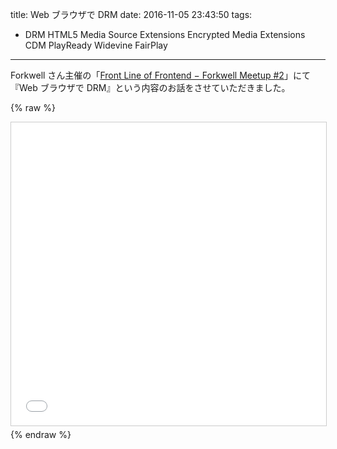 title: Web ブラウザで DRM
date: 2016-11-05 23:43:50
tags:
  - DRM
    HTML5
    Media Source Extensions
    Encrypted Media Extensions
    CDM
    PlayReady
    Widevine
    FairPlay
---

Forkwell さん主催の「[Front Line of Frontend − Forkwell Meetup #2](https://forkwell.connpass.com/event/42527/)」にて『Web ブラウザで DRM』という内容のお話をさせていただきました。

{% raw %}
<iframe src="//www.slideshare.net/slideshow/embed_code/key/ntc8BU2SKqaP0Q" width="595" height="485" frameborder="0" marginwidth="0" marginheight="0" scrolling="no" style="border:1px solid #CCC; border-width:1px; margin-bottom:5px; max-width: 100%;" allowfullscreen> </iframe>
{% endraw %}